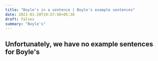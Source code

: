 ```yaml
---
title: "Boyle's in a sentence | Boyle's example sentences"
date: 2021-01-20T19:57:50+05:30
draft: falses
summary: "Boyle's"
---
```

## Unfortunately, we have no example sentences for Boyle's                 
